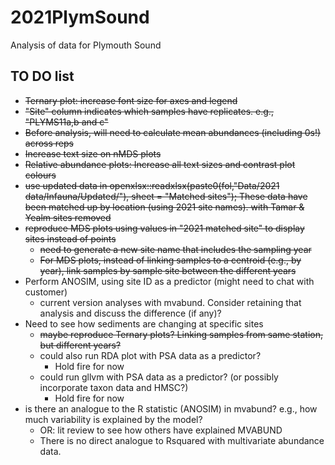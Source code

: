 # 2021PlymSound
Analysis of data for Plymouth Sound

## TO DO list ##
* ~~Ternary plot: increase font size for axes and legend~~
* ~~"Site" column indicates which samples have replicates. e.g., "PLYMS11a,b and c"~~
* ~~Before analysis, will need to calculate mean abundances (including 0s!) across reps~~
* ~~Increase text size on nMDS plots~~
* ~~Relative abundance plots: Increase all text sizes and contrast plot colours~~
* ~~use updated data in openxlsx::readxlsx(paste0(fol,"Data/2021 data/Infauna/Updated/"),
sheet = "Matched sites"); These data have been matched up by location (using 2021 site names). with Tamar & Yealm sites removed~~
* ~~reproduce MDS plots using values in "2021 matched site" to display sites instead of points~~
  * ~~need to generate a new site name that includes the sampling year~~
  * ~~For MDS plots, instead of linking samples to a centroid (e.g., by year), link samples by sample site between the different years~~
* Perform ANOSIM, using site ID as a predictor (might need to chat with customer)
  * current version analyses with mvabund.  Consider retaining that analysis and discuss the difference (if any)?
* Need to see how sediments are changing at specific sites
  * ~~maybe reproduce Ternary plots? Linking samples from same station, but different years?~~
  * could also run RDA plot with PSA data as a predictor?
    * Hold fire for now
  * could run gllvm with PSA data as a predictor? (or possibly incorporate taxon data and HMSC?)
    * Hold fire for now
* is there an analogue to the R statistic (ANOSIM) in mvabund? e.g., how much variability is explained by the model?
  * OR: lit review to see how others have explained MVABUND
  * There is no direct analogue to Rsquared with multivariate abundance data.
